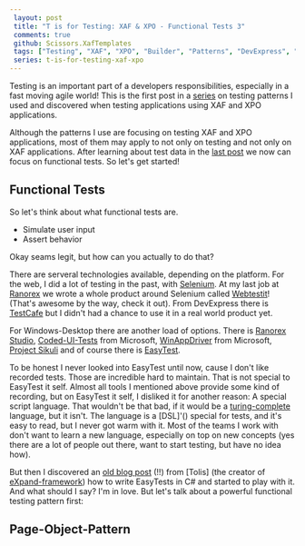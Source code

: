 ```yaml
---
 layout: post 
 title: "T is for Testing: XAF & XPO - Functional Tests 3"
 comments: true
 github: Scissors.XafTemplates
 tags: ["Testing", "XAF", "XPO", "Builder", "Patterns", "DevExpress", "EasyTest", "Ranorex", "Webtestit"]
 series: t-is-for-testing-xaf-xpo
---
```


Testing is an important part of a developers responsibilities, especially in a fast moving agile world!
This is the first post in a [series](/series/{{page.series}}) on testing patterns I used and discovered when testing applications using XAF and XPO applications.

Although the patterns I use are focusing on testing XAF and XPO applications, most of them may apply to not only on testing and not only on XAF applications.
After learning about test data in the [last post](/2019/05/26/t-is-for-testing-xaf-xpo-test-data-2.html) we now can focus on functional tests. So let's get started!

## Functional Tests

So let's think about what functional tests are.

* Simulate user input
* Assert behavior

Okay seams legit, but how can you actually to do that?

There are serveral technologies available, depending on the platform. For the web, I did a lot of testing in the past, with [Selenium](). At my last job at [Ranorex]() we wrote a whole product around Selenium called [Webtestit]()! (That's awesome by the way, check it out). From DevExpress there is [TestCafe]() but I didn't had a chance to use it in a real world product yet.  

For Windows-Desktop there are another load of options. There is [Ranorex Studio](), [Coded-UI-Tests]() from Microsoft, [WinAppDriver]() from Microsoft, [Project Sikuli](http://doc.sikuli.org) and of course there is [EasyTest]().

To be honest I never looked into EasyTest until now, cause I don't like recorded tests. Those are incredible hard to maintain. That is not special to EasyTest it self. Almost all tools I mentioned above provide some kind of recording, but on EasyTest it self, I disliked it for another reason: A special script language. That wouldn't be that bad, if it would be a [turing-complete]() language, but it isn't. The language is a [DSL]'() special for tests, and it's easy to read, but I never got warm with it. Most of the teams I work with don't want to learn a new language, especially on top on new concepts (yes there are a lot of people out there, want to start testing, but have no idea how).

But then I discovered an [old blog post]() (!!) from [Tolis] (the creator of [eXpand-framework]()) how to write EasyTests in C# and started to play with it. And what should I say? I'm in love. But let's talk about a powerful functional testing pattern first:

## Page-Object-Pattern
